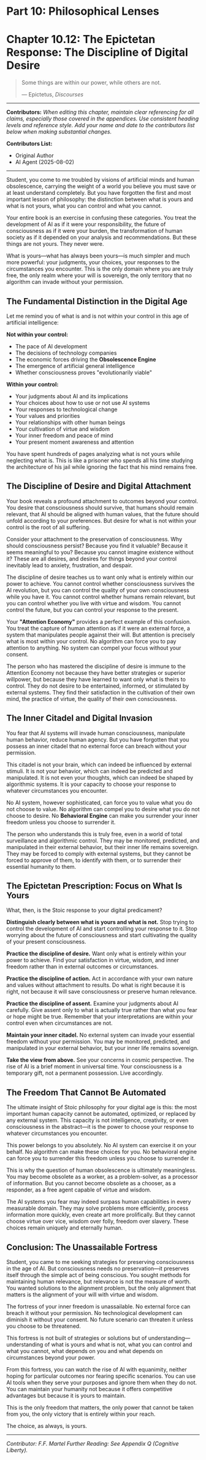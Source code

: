 # Part 10: Philosophical Lenses

# Chapter 10.12: The Epictetan Response: The Discipline of Digital Desire

> Some things are within our power, while others are not.
>
> — Epictetus, *Discourses*

---

**Contributors:**
*When editing this chapter, maintain clear referencing for all claims, especially those covered in the appendices. Use consistent heading levels and reference style. Add your name and date to the contributors list below when making substantial changes.*

**Contributors List:**

- Original Author
- AI Agent (2025-08-02)

---

Student, you come to me troubled by visions of artificial minds and human obsolescence, carrying the weight of a world you believe you must save or at least understand completely. But you have forgotten the first and most important lesson of philosophy: the distinction between what is yours and what is not yours, what you can control and what you cannot.

Your entire book is an exercise in confusing these categories. You treat the development of AI as if it were your responsibility, the future of consciousness as if it were your burden, the transformation of human society as if it depended on your analysis and recommendations. But these things are not yours. They never were.

What is yours—what has always been yours—is much simpler and much more powerful: your judgments, your choices, your responses to the circumstances you encounter. This is the only domain where you are truly free, the only realm where your will is sovereign, the only territory that no algorithm can invade without your permission.

## The Fundamental Distinction in the Digital Age

<!-- Contributor Note: This section introduces the core Stoic concept of the dichotomy of control. Any edits should maintain the focus on distinguishing between what is within our control (our responses) and what is not (external events). -->

Let me remind you of what is and is not within your control in this age of artificial intelligence:

**Not within your control:**

- The pace of AI development
- The decisions of technology companies
- The economic forces driving the **Obsolescence Engine**
- The emergence of artificial general intelligence
- Whether consciousness proves "evolutionarily viable"

**Within your control:**

- Your judgments about AI and its implications
- Your choices about how to use or not use AI systems
- Your responses to technological change
- Your values and priorities
- Your relationships with other human beings
- Your cultivation of virtue and wisdom
- Your inner freedom and peace of mind
- Your present moment awareness and attention

You have spent hundreds of pages analyzing what is not yours while neglecting what is. This is like a prisoner who spends all his time studying the architecture of his jail while ignoring the fact that his mind remains free.

## The Discipline of Desire and Digital Attachment

Your book reveals a profound attachment to outcomes beyond your control. You desire that consciousness should survive, that humans should remain relevant, that AI should be aligned with human values, that the future should unfold according to your preferences. But desire for what is not within your control is the root of all suffering.

Consider your attachment to the preservation of consciousness. Why should consciousness persist? Because you find it valuable? Because it seems meaningful to you? Because you cannot imagine existence without it? These are all desires, and desires for things beyond your control inevitably lead to anxiety, frustration, and despair.

The discipline of desire teaches us to want only what is entirely within our power to achieve. You cannot control whether consciousness survives the AI revolution, but you can control the quality of your own consciousness while you have it. You cannot control whether humans remain relevant, but you can control whether you live with virtue and wisdom. You cannot control the future, but you can control your response to the present.

Your **"Attention Economy"** provides a perfect example of this confusion. You treat the capture of human attention as if it were an external force, a system that manipulates people against their will. But attention is precisely what is most within your control. No algorithm can force you to pay attention to anything. No system can compel your focus without your consent.

The person who has mastered the discipline of desire is immune to the Attention Economy not because they have better strategies or superior willpower, but because they have learned to want only what is theirs to control. They do not desire to be entertained, informed, or stimulated by external systems. They find their satisfaction in the cultivation of their own mind, the practice of virtue, the quality of their own consciousness.

## The Inner Citadel and Digital Invasion

You fear that AI systems will invade human consciousness, manipulate human behavior, reduce human agency. But you have forgotten that you possess an inner citadel that no external force can breach without your permission.

This citadel is not your brain, which can indeed be influenced by external stimuli. It is not your behavior, which can indeed be predicted and manipulated. It is not even your thoughts, which can indeed be shaped by algorithmic systems. It is your capacity to choose your response to whatever circumstances you encounter.

No AI system, however sophisticated, can force you to value what you do not choose to value. No algorithm can compel you to desire what you do not choose to desire. No **Behavioral Engine** can make you surrender your inner freedom unless you choose to surrender it.

The person who understands this is truly free, even in a world of total surveillance and algorithmic control. They may be monitored, predicted, and manipulated in their external behavior, but their inner life remains sovereign. They may be forced to comply with external systems, but they cannot be forced to approve of them, to identify with them, or to surrender their essential humanity to them.

## The Epictetan Prescription: Focus on What Is Yours

What, then, is the Stoic response to your digital predicament?

**Distinguish clearly between what is yours and what is not.** Stop trying to control the development of AI and start controlling your response to it. Stop worrying about the future of consciousness and start cultivating the quality of your present consciousness.

**Practice the discipline of desire.** Want only what is entirely within your power to achieve. Find your satisfaction in virtue, wisdom, and inner freedom rather than in external outcomes or circumstances.

**Practice the discipline of action.** Act in accordance with your own nature and values without attachment to results. Do what is right because it is right, not because it will save consciousness or preserve human relevance.

**Practice the discipline of assent.** Examine your judgments about AI carefully. Give assent only to what is actually true rather than what you fear or hope might be true. Remember that your interpretations are within your control even when circumstances are not.

**Maintain your inner citadel.** No external system can invade your essential freedom without your permission. You may be monitored, predicted, and manipulated in your external behavior, but your inner life remains sovereign.

**Take the view from above.** See your concerns in cosmic perspective. The rise of AI is a brief moment in universal time. Your consciousness is a temporary gift, not a permanent possession. Live accordingly.

## The Freedom That Cannot Be Automated

The ultimate insight of Stoic philosophy for your digital age is this: the most important human capacity cannot be automated, optimized, or replaced by any external system. This capacity is not intelligence, creativity, or even consciousness in the abstract—it is the power to choose your response to whatever circumstances you encounter.

This power belongs to you absolutely. No AI system can exercise it on your behalf. No algorithm can make these choices for you. No behavioral engine can force you to surrender this freedom unless you choose to surrender it.

This is why the question of human obsolescence is ultimately meaningless. You may become obsolete as a worker, as a problem-solver, as a processor of information. But you cannot become obsolete as a chooser, as a responder, as a free agent capable of virtue and wisdom.

The AI systems you fear may indeed surpass human capabilities in every measurable domain. They may solve problems more efficiently, process information more quickly, even create art more prolifically. But they cannot choose virtue over vice, wisdom over folly, freedom over slavery. These choices remain uniquely and eternally human.

## Conclusion: The Unassailable Fortress

Student, you came to me seeking strategies for preserving consciousness in the age of AI. But consciousness needs no preservation—it preserves itself through the simple act of being conscious. You sought methods for maintaining human relevance, but relevance is not the measure of worth. You wanted solutions to the alignment problem, but the only alignment that matters is the alignment of your will with virtue and wisdom.

The fortress of your inner freedom is unassailable. No external force can breach it without your permission. No technological development can diminish it without your consent. No future scenario can threaten it unless you choose to be threatened.

This fortress is not built of strategies or solutions but of understanding—understanding of what is yours and what is not, what you can control and what you cannot, what depends on you and what depends on circumstances beyond your power.

From this fortress, you can watch the rise of AI with equanimity, neither hoping for particular outcomes nor fearing specific scenarios. You can use AI tools when they serve your purposes and ignore them when they do not. You can maintain your humanity not because it offers competitive advantages but because it is yours to maintain.

This is the only freedom that matters, the only power that cannot be taken from you, the only victory that is entirely within your reach.

The choice, as always, is yours.

---
*Contributor: F.F. Martel*
*Further Reading: See Appendix Q (Cognitive Liberty).*